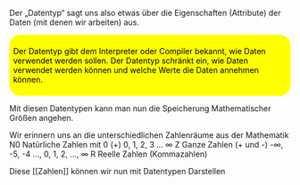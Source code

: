 Der „Datentyp“ sagt uns also etwas über die Eigenschaften (Attribute) der Daten (mit denen wir arbeiten) aus. 

<div style="background-color:yellow; padding:0.5em;border-radius:20px"><p style="color:black">Der Datentyp gibt dem Interpreter oder Compiler bekannt, wie Daten verwendet werden sollen. Der Datentyp schränkt ein, wie Daten verwendet werden können und welche Werte die Daten annehmen können.</p></div>

Mit diesen Datentypen kann man nun die Speicherung Mathematischer Größen angehen.

Wir erinnern uns an die unterschiedlichen Zahlenräume aus der Mathematik 
N0 Natürliche Zahlen mit 0 (+) 0, 1, 2, 3 ... ∞ 
Z Ganze Zahlen (+ und -) -∞, -5, -4 …, 0, 1, 2, …, ∞
R Reelle Zahlen (Kommazahlen)

Diese [[Zahlen]] können wir nun mit Datentypen Darstellen